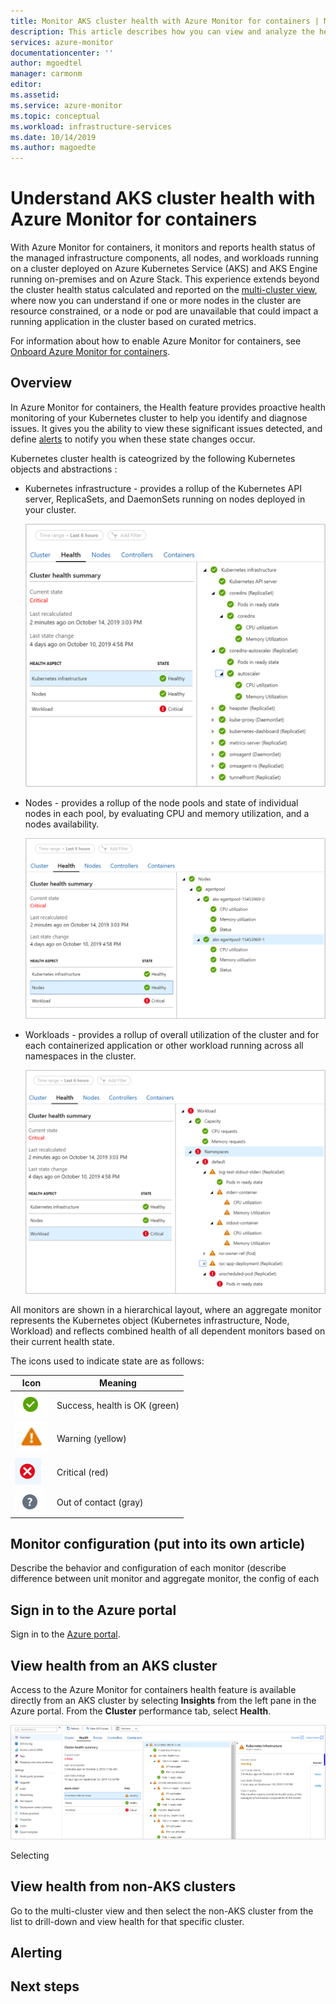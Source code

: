 ```yaml
---
title: Monitor AKS cluster health with Azure Monitor for containers | Microsoft Docs
description: This article describes how you can view and analyze the health of your AKS clusters with Azure Monitor for containers.
services: azure-monitor
documentationcenter: ''
author: mgoedtel
manager: carmonm
editor: 
ms.assetid: 
ms.service: azure-monitor
ms.topic: conceptual
ms.workload: infrastructure-services
ms.date: 10/14/2019
ms.author: magoedte
---
```


# Understand AKS cluster health with Azure Monitor for containers

With Azure Monitor for containers, it monitors and reports health status of the managed infrastructure components, all nodes, and workloads running on a cluster deployed on Azure Kubernetes Service (AKS) and AKS Engine running on-premises and on Azure Stack. This experience extends beyond the cluster health status calculated and reported on the [multi-cluster view](container-insights-analyze.md#multi-cluster-view-from-azure-monitor), where now you can understand if one or more nodes in the cluster are resource constrained, or a node or pod are unavailable that could impact a running application in the cluster based on curated metrics. 

For information about how to enable Azure Monitor for containers, see [Onboard Azure Monitor for containers](container-insights-onboard.md).

## Overview

In Azure Monitor for containers, the Health feature provides proactive health monitoring of your Kubernetes cluster to help you identify and diagnose issues. It gives you the ability to view these significant issues detected, and define [alerts](../platform/alerts-unified-log.md) to notify you when these state changes occur. 

Kubernetes cluster health is cateogrized by the following Kubernetes objects and abstractions :

- Kubernetes infrastructure - provides a rollup of the Kubernetes API server, ReplicaSets, and DaemonSets running on nodes deployed in your cluster.

    ![Kubernetes infrastructure health rollup view](./media/container-insights-health/health-view-kube-infra-01.png)

- Nodes - provides a rollup of the node pools and state of individual nodes in each pool, by evaluating CPU and memory utilization, and a nodes availability.

    ![Nodes health rollup view](./media/container-insights-health/health-view-nodes-01.png)

- Workloads - provides a rollup of overall utilization of the cluster and for each containerized application or other workload running across all namespaces in the cluster.

    ![Workloads health rollup view](./media/container-insights-health/health-view-workloads-01.png)

All monitors are shown in a hierarchical layout, where an aggregate monitor represents the Kubernetes object (Kubernetes infrastructure, Node, Workload) and reflects combined health of all dependent monitors based on their current health state. 

The icons used to indicate state are as follows:

|Icon|Meaning|  
|--------|-----------|  
|![Green check icon indicates healthy](./media/container-insights-health/healthyicon.png)|Success, health is OK (green)|  
|![Yellow triangle and exclamation mark is warning](./media/container-insights-health/warningicon.png)|Warning (yellow)|  
|![Red button with white X indicates critical state](./media/container-insights-health/criticalicon.png)|Critical (red)|  
|![Grayed-out icon](./media/container-insights-health/grayicon.png)|Out of contact (gray)|  




## Monitor configuration (put into its own article)

Describe the behavior and configuration of each monitor (describe difference between unit monitor and aggregate monitor, the config of each

## Sign in to the Azure portal

Sign in to the [Azure portal](https://portal.azure.com). 

## View health from an AKS cluster

Access to the Azure Monitor for containers health feature is available directly from an AKS cluster by selecting **Insights** from the left pane in the Azure portal. From the **Cluster** performance tab, select **Health**.  

![Azure Monitor health dashboard example](./media/container-insights-health/health-view-01.png)



Selecting 

## View health from non-AKS clusters

Go to the multi-cluster view and then select the non-AKS cluster from the list to drill-down and view health for that specific cluster.

## Alerting

## Next steps